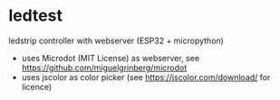 # ledtest
ledstrip controller with webserver (ESP32 + micropython)

  - uses Microdot (MIT License) as webserver, see https://github.com/miguelgrinberg/microdot
  - uses jscolor as color picker (see https://jscolor.com/download/ for licence)
